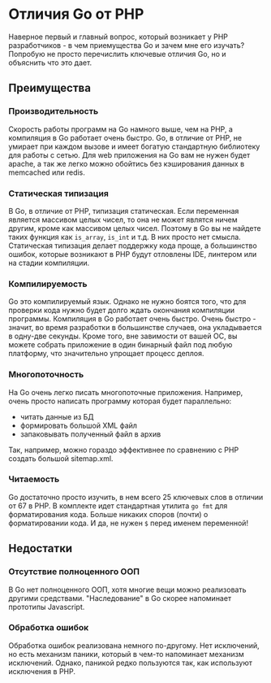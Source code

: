 # Отличия Go от PHP

Наверное первый и главный вопрос, который возникает у PHP разработчиков - в чем приемущества
Go и зачем мне его изучать? Попробую не просто перечислить ключевые отличия Go,
но и объяснить что это дает.

## Преимущества

### Производительность

Скорость работы программ на Go намного выше, чем на PHP, а компиляция в Go работает очень быстро. Go, в отличие от PHP, не умирает при каждом вызове и имеет богатую стандартную
библиотеку для работы с сетью. Для web приложения на Go вам не нужен будет apache, а так же
легко можно обойтись без кэширования данных в memcached или redis.

### Статическая типизация

В Go, в отличие от PHP, типизация статическая. Если переменная является массивом целых чисел, то она не может являтся ничем другим, кроме как массивом целых чисел. Поэтому в Go вы не найдете
таких функция как ```is_array```, ```is_int``` и т.д. В них просто нет смысла. Статическая типизация
делает поддержку кода проще, а большинство ошибок, которые возникают в PHP будут отловлены IDE, линтером или на стадии компиляции.

### Компилируемость

Go это компилируемый язык. Однако не нужно боятся того, что для проверки кода нужно будет
долго ждать окончания компиляции программы. Компиляция в Go работает очень быстро.
Очень быстро - значит, во время разработки в большинстве случаев, она укладывается в одну-две секунды. Кроме того, вне завимости от вашей ОС, вы можете собрать приложение в один бинарный файл
под любую платформу, что значительно упрощает процесс деплоя.

### Многопоточность

На Go очень легко писать многопоточные приложения. Например, очень просто написать
программу которая будет параллельно:

- читать данные из БД
- формировать большой XML файл
- запаковывать полученный файл в архив

Так, например, можно гораздо эффективнее по сравнению с PHP создать большой sitemap.xml.

### Читаемость

Go достаточно просто изучить, в нем всего 25 ключевых слов в отличии от 67 в PHP.
В комплекте идет стандартная утилита ```go fmt``` для форматирования кода. Больше
никаких споров (почти) о форматировании кода. И да, не нужен `$` перед именем переменной!

## Недостатки

### Отсутствие полноценного ООП

В Go нет полноценного ООП, хотя многие вещи можно реализовать другими средствами. "Наследование" в Go
скорее напоминает прототипы Javascript.

### Обработка ошибок

Обработка ошибок реализована немного по-другому. Нет исключений, но есть механизм паники, который в
чем-то напоминает механизм исключений. Однако, паникой редко пользуются так, как используют
исключения в PHP.
